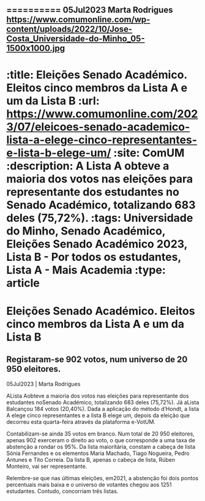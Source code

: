 
==========
05Jul2023
Marta Rodrigues
https://www.comumonline.com/wp-content/uploads/2022/10/Jose-Costa_Universidade-do-Minho_05-1500x1000.jpg
---
:title: Eleições Senado Académico. Eleitos cinco membros da Lista A e um da Lista B
:url: https://www.comumonline.com/2023/07/eleicoes-senado-academico-lista-a-elege-cinco-representantes-e-lista-b-elege-um/
:site: ComUM
:description: A Lista A obteve a maioria dos votos nas eleições para representante dos estudantes no Senado Académico, totalizando 683 deles (75,72%).
:tags: Universidade do Minho, Senado Académico, Eleições Senado Académico 2023, Lista B - Por todos os estudantes, Lista A - Mais Academia
:type: article
==========


# **Eleições Senado Académico. Eleitos cinco membros da Lista A e um da Lista B**

## Registaram-se 902 votos, num universo de 20 950 eleitores.

05Jul2023 | Marta Rodrigues

ALista Aobteve a maioria dos votos nas eleições para representante dos estudantes noSenado Académico, totalizando 683 deles (75,72%). Já aLista Balcançou 184 votos (20,40%). Dada a aplicação do método d’Hondt, a lista A elege cinco representantes e a lista B elege um, depois da eleição que decorreu esta quarta-feira através da plataforma e-VotUM.

Contabilizam-se ainda 35 votos em branco. Num total de 20 950 eleitores, apenas 902 exerceram o direito ao voto, o que corresponde a uma taxa de abstenção a rondar os 95%. Da lista maioritária, constam a cabeça de lista Sónia Fernandes e os elementos Maria Machado, Tiago Nogueira, Pedro Antunes e Tito Correia. Da lista B, apenas o cabeça de lista, Rúben Monteiro, vai ser representante.

Relembre-se que nas últimas eleições, em2021, a abstenção foi dois pontos percentuais mais baixa e o universo de votantes chegou aos 1251 estudantes. Contudo, concorriam três listas.

